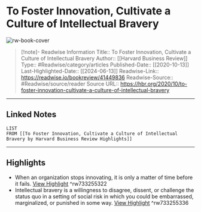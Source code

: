 # To Foster Innovation, Cultivate a Culture of Intellectual Bravery

![rw-book-cover](https://readwise-assets.s3.amazonaws.com/media/uploaded_book_covers/profile_174804/Oct20_13_6040-025321.jpg)
<br>
>[!note]- Readwise Information
>Title:: To Foster Innovation, Cultivate a Culture of Intellectual Bravery
>Author:: [[Harvard Business Review]]
>Type:: #Readwise/category/articles
>Published-Date:: [[2020-10-13]]
>Last-Highlighted-Date:: [[2024-06-13]]
>Readwise-Link:: https://readwise.io/bookreview/41449836
>Readwise-Source:: #Readwise/source/reader
>Source URL:: https://hbr.org/2020/10/to-foster-innovation-cultivate-a-culture-of-intellectual-bravery
--- 

## Linked Notes
```dataview
LIST
FROM [[To Foster Innovation, Cultivate a Culture of Intellectual Bravery by Harvard Business Review Highlights]]
```

---

## Highlights
- When an organization stops innovating, it is only a matter of time before it fails. [View Highlight](https://readwise.io/open/733255322) ^rw733255322
- Intellectual bravery is a willingness to disagree, dissent, or challenge the status quo in a setting of social risk in which you could be embarrassed, marginalized, or punished in some way. [View Highlight](https://readwise.io/open/733255336) ^rw733255336
